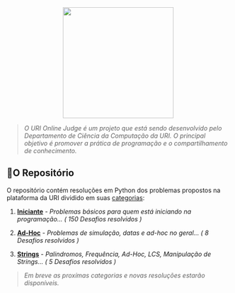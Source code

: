 <div align="center">
    <a href="https://www.urionlinejudge.com.br/judge/en/login">
        <img src="https://res.cloudinary.com/mts-cloud/image/upload/v1571330939/uri-judge/logo-uri_sjvujf.png" width="250px" />
    </a>
</div>

> _O URI Online Judge é um projeto que está sendo desenvolvido pelo Departamento de Ciência da Computação da URI. O principal objetivo é promover a prática de programação e o compartilhamento de conhecimento._

## 📁O Repositório
O repositório contém resoluções em Python dos problemas propostos na plataforma da URI dividido em suas [categorias](https://www.urionlinejudge.com.br/judge/pt/categories):

1. [**Iniciante**](./categorias/iniciante) - _Problemas básicos para quem está iniciando na programação...  ( 150 Desafios resolvidos )_

2. [**Ad-Hoc**](./categorias/ad-hoc) - _Problemas de simulação, datas e ad-hoc no geral... ( 8 Desafios resolvidos )_

3. [**Strings**](./categorias/strings) - _Palindromos, Frequência, Ad-Hoc, LCS, Manipulação de Strings... ( 5 Desafios resolvidos )_

>_Em breve as proxímas categorias e novas resoluções estarão disponíveis._
